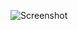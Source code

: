 ![Screenshot](https://raw.githubusercontent.com/Cryakl/Ultimate-RAT-Collection/refs/heads/main/CerberusRat/Cerberus%20RAT%201.0%20Beta/Screenshot.png)
